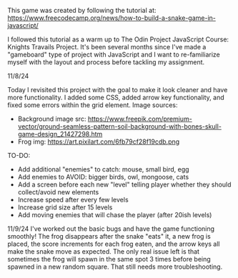 This game was created by following the tutorial at: https://www.freecodecamp.org/news/how-to-build-a-snake-game-in-javascript/

I followed this tutorial as a warm up to The Odin Project JavaScript Course: Knights Travails Project. It's been several months since I've made a "gameboard" type of project with JavaScript and I want to re-familiarize myself with the layout and process before tackling my assignment.

11/8/24

Today I revisited this project with the goal to make it look cleaner and have more functionality.
I added some CSS, added arrow key functionality, and fixed some errors within the grid element. 
Image sources:
- Background image src: https://www.freepik.com/premium-vector/ground-seamless-pattern-soil-background-with-bones-skull-game-design_21427298.htm
- Frog img: https://art.pixilart.com/6fb79cf28f19cdb.png

TO-DO:
- Add additional "enemies" to catch: mouse, small bird, egg
- Add enemies to AVOID: bigger birds, owl, mongoose, cats
- Add a screen before each new "level" telling player whether they should collect/avoid new elements
- Increase speed after every few levels
- Increase grid size after 15 levels
- Add moving enemies that will chase the player (after 20ish levels)

11/9/24
I've worked out the basic bugs and have the game functioning smoothly! The frog disappears after the snake "eats" it, a new frog is placed, the score increments for each frog eaten, and the arrow keys all make the snake move as expected. 
The only real issue left is that sometimes the frog will spawn in the same spot 3 times before being spawned in a new random square. That still needs more troubleshooting.